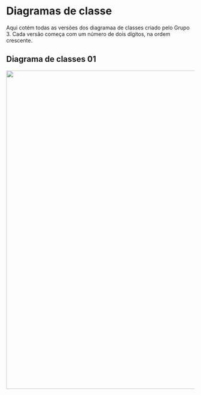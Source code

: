 # Diagramas de classe

Aqui cotém todas as versões dos diagramaa de classes criado pelo Grupo 3. Cada versão começa com um número de dois dígitos, na ordem crescente.

## Diagrama de classes 01

<div align="center">
  <img src="https://github.com/user-attachments/assets/f158bd25-fd86-445b-b339-c7346471d6f2" width="850px"/> 
</div>

